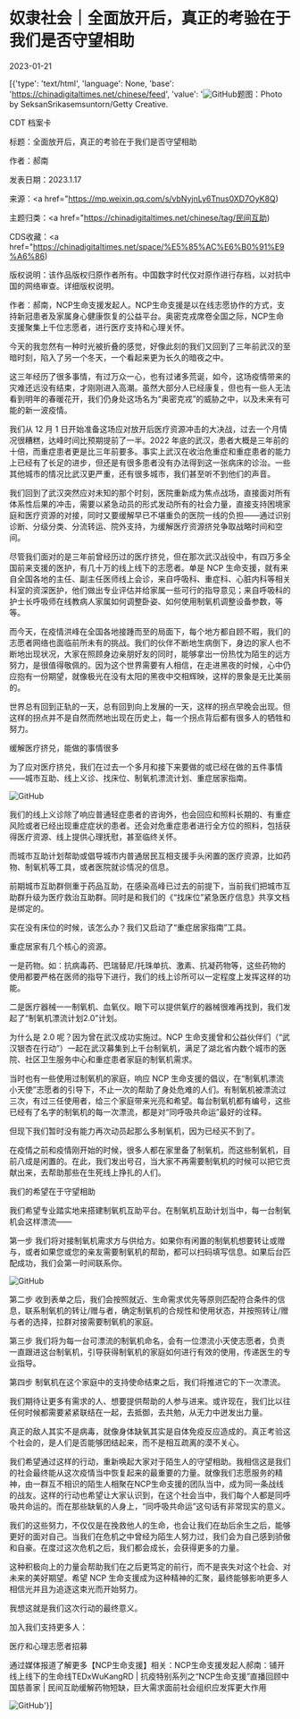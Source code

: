 # 奴隶社会｜全面放开后，真正的考验在于我们是否守望相助

2023-01-21

[{'type': 'text/html', 'language': None, 'base': 'https://chinadigitaltimes.net/chinese/feed', 'value': '![GitHub](https://chinadigitaltimes.net/chinese/files/2023/01/post-692227-63cb4b23b7490.png)题图：Photo by SeksanSrikasemsuntorn/Getty Creative.



CDT 档案卡

标题：全面放开后，真正的考验在于我们是否守望相助

作者：郝南

发表日期：2023.1.17

来源：<a href="https://mp.weixin.qq.com/s/vbNyjnLy6Tnus0XD7OyK8Q)

主题归类：<a href="https://chinadigitaltimes.net/chinese/tag/民间互助)

CDS收藏：<a href="https://chinadigitaltimes.net/space/%E5%85%AC%E6%B0%91%E9%A6%86)

版权说明：该作品版权归原作者所有。中国数字时代仅对原作进行存档，以对抗中国的网络审查。详细版权说明。





作者：郝南，NCP生命支援发起人。NCP生命支援是以在线志愿协作的方式，支持新冠患者及家属身心健康恢复的公益平台。奥密克戎席卷全国之际，NCP生命支援聚集上千位志愿者，进行医疗支持和心理关怀。



今天的我忽然有一种时光被折叠的感觉，好像此刻的我们又回到了三年前武汉的至暗时刻，陷入了另一个冬天，一个看起来更为长久的暗夜之中。

这三年经历了很多事情，有过万众一心，也有过诸多荒诞，如今，这场疫情带来的灾难还远没有结束，才刚刚进入高潮。虽然大部分人已经康复，但也有一些人无法看到明年的春暖花开，我们仍身处这场名为“奥密克戎”的威胁之中，以及未来有可能的新一波疫情。

我们从 12 月 1 日开始准备这场应对放开后医疗资源冲击的大决战，过去一个月情况很糟糕，达峰时间比预期提前了一半。2022 年底的武汉，患者大概是三年前的十倍，而重症患者更是比三年前要多。事实上武汉在收治危重症和重症患者的能力上已经有了长足的进步，但还是有很多患者没有办法得到这一张病床的诊治。一些其他城市的情况比武汉更严重，还有很多城市，我们甚至听不到他们的声音。

我们回到了武汉突然应对未知的那个时刻，医院重新成为焦点战场，直接面对所有体系性后果的冲击，需要以紧急动员的形式发动所有的社会力量，直接支持困境家庭和医疗资源的对接，同时又要缓解早已不堪重负的医院一线的负担——通过识别诊断、分级分类、分流转运、院外支持，为缓解医疗资源挤兑争取战略时间和空间。

尽管我们面对的是三年前曾经历过的医疗挤兑，但在那次武汉战役中，有四万多全国前来支援的医护，有几十万的线上线下的志愿者。单是 NCP 生命支援，就有来自全国各地的主任、副主任医师线上会诊，来自呼吸科、重症科、心脏内科等相关科室的资深医护，他们做出专业评估并给家属一些可行的指导意见；来自呼吸科的护士长呼吸师在线教病人家属如何调整卧姿、如何使用制氧机调整设备参数，等等。

而今天，在疫情洪峰在全国各地接踵而至的局面下，每个地方都自顾不暇，我们的志愿者网络也面临前所未有的挑战。我们的伙伴不断地生病倒下，身边的家人也不断地出现状况，大家在照顾身边亲朋好友的同时，能够拿出一份热忱为陌生的远方努力，是很值得敬佩的。因为这个世界需要有人相信，在走进黑夜的时候，心中仍应抱有一份期望，就像极光在没有太阳的黑夜中交相辉映，这样的景象是无比美丽的。

世界总有回到正轨的一天，总有回到向上发展的一天，这样的拐点早晚会出现。但这样的拐点并不是自然而然地出现在历史上，每一个拐点背后都有很多人的牺牲和努力。

缓解医疗挤兑，能做的事情很多

为了应对医疗挤兑，我们在过去一个多月和接下来要做的或已经在做的五件事情——城市互助、线上义诊、找床位、制氧机漂流计划、重症居家指南。

![GitHub](https://chinadigitaltimes.net/chinese/files/2023/01/post-692227-63cb4b23c3159.png)

我们的线上义诊除了响应普通轻症患者的咨询外，也会回应和照料长期的、有重症风险或者已经出现重症症状的患者。还会对危重症患者进行全方位的照料，包括获得医疗资源、线上提供心理抚慰，甚至临终关怀。

而城市互助计划帮助或倡导城市内普通居民互相支援手头闲置的医疗资源，比如药物、制氧机等工具，或者医院就诊情况的信息。

前期城市互助群侧重于药品互助，在感染高峰已过去的前提下，当前我们把城市互助群升级为医疗救治互助群。同时是和我们的《“找床位”紧急医疗信息》共享文档是绑定的。

实在没有床位的时候，该怎么办？我们又启动了“重症居家指南”工具。

重症居家有几个核心的资源。

一是药物。如：抗病毒药、巴瑞替尼/托珠单抗、激素、抗凝药物等，这些药物的使用都要严格在医师的指导下进行，我们的线上诊所可以一定程度上发挥这样的功能。

二是医疗器械一一制氧机、血氧仪。眼下可以提供氧疗的器械很难再找到，我们发起了“制氧机漂流计划2.0”计划。

为什么是 2.0 呢？因为曾在武汉成功实施过。NCP 生命支援曾和公益伙伴们（“武汉银杏在行动”）一起在武汉募集到上千台制氧机，满足了湖北省内数个城市的医院、社区卫生服务中心和重症患者家庭的制氧机需求。

当时也有一些使用过制氧机的家庭，响应 NCP 生命支援的倡议，在“制氧机漂流小天使”志愿者的引导下，不止一次的帮助了身处危难的人们。有制氧机被漂流过三次，有过三任使用者，给三个家庭带来光亮和希望。每台制氧机都有编号，这些已经有了名字的制氧机的每一次漂流，都是对“同呼吸共命运”最好的诠释。

但现下我们暂时没有能力再次动员起那么多制氧机，因为已经买不到了。

在疫情之前和疫情刚开始的时候，很多人都在家里备了制氧机，而这些制氧机，目前八成是闲置的。在此，我们发出号召，当大家不再需要制氧机的时候可以把它贡献出来，去帮助那些在生死线上挣扎的人们。

我们的希望在于守望相助

我们希望专业踏实地来搭建制氧机互助平台。在制氧机互助计划当中，每一台制氧机会这样漂流——

第一步 我们将对接制氧机需求方与供给方。如果你有闲置的制氧机想要转让或赠与，或者如果您或您的亲友需要制氧机的帮助，都可以扫码填写信息。如果后台匹配成功，我们会第一时间联系你。

![GitHub](https://chinadigitaltimes.net/chinese/files/2023/01/post-692227-63cb4b23d48a4.png)

第二步 收到表单之后，我们会按照就近、生命需求优先等原则匹配符合条件的信息，联系制氧机的转让/赠与者，确定制氧机的合规性和使用状态，并按照转让/赠与者的选择，拉群对接需要制氧机的家庭。

第三步 我们将为每一台可漂流的制氧机命名，会有一位漂流小天使志愿者，负责一直跟进这台制氧机，引导获得制氧机的家庭如何进行有效的使用，传递医生的专业指导。

第四步 制氧机在这个家庭中的支持使命结束之后，我们将推进它的下一次漂流。

我们期待让更多有需求的人、想要提供帮助的人参与进来。或许现在，我们比以往任何时候都需要紧紧联结在一起，去抵御，去共勉，从无力中迸发出力量。

真正的敌人其实不是病毒，就像身体缺氧其实是自体免疫反应造成的。真正考验这个社会的，是人们是否能够团结起来，而不是相互疏离的漠不关心。

我们希望通过这样的行动，重新唤起大家对于陌生人的守望相助。我相信这是我们的社会最终能从这次疫情当中恢复起来的最重要的力量。就像我们志愿服务的精神，由一群互不相识的陌生人相聚在NCP生命支援的团队当中，成为同一条战线的战友。这样的行动也希望让大家认识到，在这个社会当中，我们每个人都是同呼吸共命运的。而在那些缺氧的人身上，“同呼吸共命运”这句话有非常现实的意义。

我们的这些努力，不仅仅是在挽救他人的生命，也会让我们在劫后余生之后，能够更好的面对自己。当我们在危机之中曾经为陌生人努力过，我们会为自己感到骄傲和自豪。在度过这次危机之后，我们都会成长，会获得更多的力量。

这种积极向上的力量会帮助我们在之后更笃定的前行，而不是丧失对这个社会、对未来的美好期望。希望 NCP 生命支援成为这种精神的汇聚，最终能够影响更多人相信光并且为追逐这束光而开始努力。

我想这就是我们这次行动的最终意义。

加入我们支持更多人：

医疗和心理志愿者招募

通过媒体报道了解更多【NCP生命支援】相关：NCP生命支援发起人郝南：铺开线上线下的生命线TEDxWuKangRD | 抗疫特别系列之“NCP生命支援”直播回顾中国慈善家 | 民间互助缓解药物短缺，巨大需求面前社会组织应发挥更大作用

![GitHub](https://chinadigitaltimes.net/chinese/files/2023/01/post-692227-63cb4b23ea2ad.png)'}]